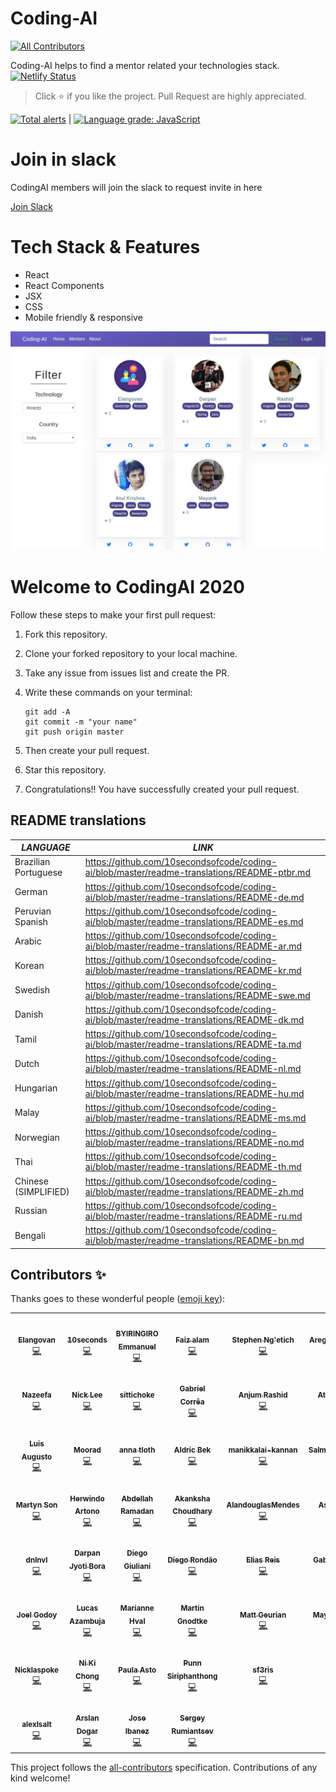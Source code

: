 # Coding-AI 
<!-- ALL-CONTRIBUTORS-BADGE:START - Do not remove or modify this section -->
[![All Contributors](https://img.shields.io/badge/all_contributors-53-orange.svg?style=flat-square)](#contributors-)
<!-- ALL-CONTRIBUTORS-BADGE:END -->
Coding-AI helps to find a mentor related your technologies stack. &nbsp; [![Netlify Status](https://api.netlify.com/api/v1/badges/1355ea63-470d-4f37-987e-af334ab16432/deploy-status)](https://app.netlify.com/sites/mentors/deploys)


> Click :star: if you like the project. Pull Request are highly appreciated.

[![Total alerts](https://img.shields.io/lgtm/alerts/g/10secondsofcode/coding-ai.svg?logo=lgtm&logoWidth=18)](https://lgtm.com/projects/g/10secondsofcode/coding-ai/alerts/) | [![Language grade: JavaScript](https://img.shields.io/lgtm/grade/javascript/g/10secondsofcode/coding-ai.svg?logo=lgtm&logoWidth=18)](https://lgtm.com/projects/g/10secondsofcode/coding-ai/context:javascript)


# Join in slack

CodingAI members will join the slack to request invite in here

[Join Slack](https://join.slack.com/t/10secondsofcode/shared_invite/enQtODMzMzEwMjQ0MTQ2LWFhMmVkYzZjNmIyMzAwNmM1MDFlNjY5OTYwMzllNWRmOGUyYzFiZDllMDRlZTZlYjkwMjA2MzNlYzEwMTYyM2I)

# Tech Stack & Features

 * React
 * React Components
 * JSX
 * CSS
 * Mobile friendly & responsive
 
![10secondsofcode - CodingAI](https://raw.githubusercontent.com/10secondsofcode/coding-ai/master/Coding-Ai.png)

# Welcome to CodingAI 2020
Follow these steps to make your first pull request:

1. Fork this repository.

2. Clone your forked repository to your local machine.

3. Take any issue from issues list and create the PR.

4. Write these commands on your terminal:
    ```
    git add -A
    git commit -m "your name"
    git push origin master
    ```
5. Then create your pull request.

6. Star this repository.

7. Congratulations!! You have successfully created your pull request.


## README translations

| *LANGUAGE*           | *LINK*                                                                                      |
|----------------------|---------------------------------------------------------------------------------------------|
| Brazilian Portuguese | https://github.com/10secondsofcode/coding-ai/blob/master/readme-translations/README-ptbr.md |
| German               | https://github.com/10secondsofcode/coding-ai/blob/master/readme-translations/README-de.md   |
| Peruvian Spanish     | https://github.com/10secondsofcode/coding-ai/blob/master/readme-translations/README-es.md   |
| Arabic               | https://github.com/10secondsofcode/coding-ai/blob/master/readme-translations/README-ar.md   |
| Korean               | https://github.com/10secondsofcode/coding-ai/blob/master/readme-translations/README-kr.md   |
| Swedish              | https://github.com/10secondsofcode/coding-ai/blob/master/readme-translations/README-swe.md  |
| Danish               | https://github.com/10secondsofcode/coding-ai/blob/master/readme-translations/README-dk.md   |
| Tamil                | https://github.com/10secondsofcode/coding-ai/blob/master/readme-translations/README-ta.md   |
| Dutch                | https://github.com/10secondsofcode/coding-ai/blob/master/readme-translations/README-nl.md   |
| Hungarian            | https://github.com/10secondsofcode/coding-ai/blob/master/readme-translations/README-hu.md   |
| Malay                | https://github.com/10secondsofcode/coding-ai/blob/master/readme-translations/README-ms.md   |
| Norwegian            | https://github.com/10secondsofcode/coding-ai/blob/master/readme-translations/README-no.md   |
| Thai                 | https://github.com/10secondsofcode/coding-ai/blob/master/readme-translations/README-th.md   |
| Chinese (SIMPLIFIED) | https://github.com/10secondsofcode/coding-ai/blob/master/readme-translations/README-zh.md   |
| Russian              | https://github.com/10secondsofcode/coding-ai/blob/master/readme-translations/README-ru.md   |
| Bengali              | https://github.com/10secondsofcode/coding-ai/blob/master/readme-translations/README-bn.md   |


## Contributors ✨

Thanks goes to these wonderful people ([emoji key](https://allcontributors.org/docs/en/emoji-key)):

<!-- ALL-CONTRIBUTORS-LIST:START - Do not remove or modify this section -->
<!-- prettier-ignore-start -->
<!-- markdownlint-disable -->
<table>
  <tr>
    <td align="center"><a href="https://github.com/elangosundar"><img src="https://avatars1.githubusercontent.com/u/6679438?v=4?s=100" width="100px;" alt=""/><br /><sub><b>Elangovan</b></sub></a><br /><a href="https://github.com/10secondsofcode/coding-ai/commits?author=elangosundar" title="Code">💻</a></td>
    <td align="center"><a href="https://github.com/10-seconds"><img src="https://avatars1.githubusercontent.com/u/43847565?v=4?s=100" width="100px;" alt=""/><br /><sub><b>10seconds</b></sub></a><br /><a href="https://github.com/10secondsofcode/coding-ai/commits?author=10-seconds" title="Code">💻</a></td>
    <td align="center"><a href="https://github.com/emmbyiringiro"><img src="https://avatars2.githubusercontent.com/u/46843540?v=4?s=100" width="100px;" alt=""/><br /><sub><b>BYIRINGIRO Emmanuel</b></sub></a><br /><a href="https://github.com/10secondsofcode/coding-ai/commits?author=emmbyiringiro" title="Code">💻</a></td>
    <td align="center"><a href="https://zhcet19.github.io/"><img src="https://avatars2.githubusercontent.com/u/55043876?v=4?s=100" width="100px;" alt=""/><br /><sub><b>Faiz alam</b></sub></a><br /><a href="https://github.com/10secondsofcode/coding-ai/commits?author=zhcet19" title="Code">💻</a></td>
    <td align="center"><a href="https://github.com/skngetich"><img src="https://avatars0.githubusercontent.com/u/32092901?v=4?s=100" width="100px;" alt=""/><br /><sub><b>Stephen Ng'etich</b></sub></a><br /><a href="https://github.com/10secondsofcode/coding-ai/commits?author=skngetich" title="Code">💻</a></td>
    <td align="center"><a href="https://github.com/AregbesolaOJ"><img src="https://avatars2.githubusercontent.com/u/43854724?v=4?s=100" width="100px;" alt=""/><br /><sub><b>Aregbesola John </b></sub></a><br /><a href="https://github.com/10secondsofcode/coding-ai/commits?author=AregbesolaOJ" title="Code">💻</a></td>
    <td align="center"><a href="https://emassie.dev/"><img src="https://avatars2.githubusercontent.com/u/21372584?v=4?s=100" width="100px;" alt=""/><br /><sub><b>Ethan Massie</b></sub></a><br /><a href="https://github.com/10secondsofcode/coding-ai/commits?author=ethanmassie" title="Code">💻</a></td>
  </tr>
  <tr>
    <td align="center"><a href="https://github.com/Nazeeefa"><img src="https://avatars0.githubusercontent.com/u/6730853?v=4?s=100" width="100px;" alt=""/><br /><sub><b>Nazeefa</b></sub></a><br /><a href="https://github.com/10secondsofcode/coding-ai/commits?author=Nazeeefa" title="Code">💻</a></td>
    <td align="center"><a href="https://github.com/nickjlee"><img src="https://avatars0.githubusercontent.com/u/16159706?v=4?s=100" width="100px;" alt=""/><br /><sub><b>Nick Lee</b></sub></a><br /><a href="https://github.com/10secondsofcode/coding-ai/commits?author=nickjlee" title="Code">💻</a></td>
    <td align="center"><a href="https://github.com/sittichoke"><img src="https://avatars1.githubusercontent.com/u/5021283?v=4?s=100" width="100px;" alt=""/><br /><sub><b>sittichoke </b></sub></a><br /><a href="https://github.com/10secondsofcode/coding-ai/commits?author=sittichoke" title="Code">💻</a></td>
    <td align="center"><a href="https://github.com/s0meon3"><img src="https://avatars2.githubusercontent.com/u/42304543?v=4?s=100" width="100px;" alt=""/><br /><sub><b>Gabriel Corrêa</b></sub></a><br /><a href="https://github.com/10secondsofcode/coding-ai/commits?author=s0meon3" title="Code">💻</a></td>
    <td align="center"><a href="https://www.linkedin.com/in/anjum-rashid/"><img src="https://avatars2.githubusercontent.com/u/42487891?v=4?s=100" width="100px;" alt=""/><br /><sub><b>Anjum Rashid</b></sub></a><br /><a href="https://github.com/10secondsofcode/coding-ai/commits?author=bijoy26" title="Code">💻</a></td>
    <td align="center"><a href="https://atultherajput.github.io/"><img src="https://avatars3.githubusercontent.com/u/11033984?v=4?s=100" width="100px;" alt=""/><br /><sub><b>Atul Krishna</b></sub></a><br /><a href="https://github.com/10secondsofcode/coding-ai/commits?author=atultherajput" title="Code">💻</a></td>
    <td align="center"><a href="https://www.danaottaviani.com/"><img src="https://avatars1.githubusercontent.com/u/20132264?v=4?s=100" width="100px;" alt=""/><br /><sub><b>Dana Ottaviani</b></sub></a><br /><a href="https://github.com/10secondsofcode/coding-ai/commits?author=Dana94" title="Code">💻</a></td>
  </tr>
  <tr>
    <td align="center"><a href="https://github.com/luisaugusto"><img src="https://avatars0.githubusercontent.com/u/1530227?v=4?s=100" width="100px;" alt=""/><br /><sub><b>Luis Augusto</b></sub></a><br /><a href="https://github.com/10secondsofcode/coding-ai/commits?author=luisaugusto" title="Code">💻</a></td>
    <td align="center"><a href="https://mooradal.github.io/"><img src="https://avatars2.githubusercontent.com/u/34781684?v=4?s=100" width="100px;" alt=""/><br /><sub><b>Moorad</b></sub></a><br /><a href="https://github.com/10secondsofcode/coding-ai/commits?author=Moorad" title="Code">💻</a></td>
    <td align="center"><a href="https://github.com/tloth"><img src="https://avatars0.githubusercontent.com/u/43584119?v=4?s=100" width="100px;" alt=""/><br /><sub><b>anna tloth</b></sub></a><br /><a href="https://github.com/10secondsofcode/coding-ai/commits?author=tloth" title="Code">💻</a></td>
    <td align="center"><a href="https://aldricbek.com/"><img src="https://avatars3.githubusercontent.com/u/26768943?v=4?s=100" width="100px;" alt=""/><br /><sub><b>Aldric Bek</b></sub></a><br /><a href="https://github.com/10secondsofcode/coding-ai/commits?author=bricakeld" title="Code">💻</a></td>
    <td align="center"><a href="https://github.com/manikkalai-kannan"><img src="https://avatars2.githubusercontent.com/u/38786205?v=4?s=100" width="100px;" alt=""/><br /><sub><b>manikkalai-kannan</b></sub></a><br /><a href="https://github.com/10secondsofcode/coding-ai/commits?author=manikkalai-kannan" title="Code">💻</a></td>
    <td align="center"><a href="https://github.com/SalmanMehmood"><img src="https://avatars3.githubusercontent.com/u/29171448?v=4?s=100" width="100px;" alt=""/><br /><sub><b>SalmanMehmood</b></sub></a><br /><a href="https://github.com/10secondsofcode/coding-ai/commits?author=SalmanMehmood" title="Code">💻</a></td>
    <td align="center"><a href="https://github.com/sureshmangs"><img src="https://avatars2.githubusercontent.com/u/43926919?v=4?s=100" width="100px;" alt=""/><br /><sub><b>Suresh Mangs</b></sub></a><br /><a href="https://github.com/10secondsofcode/coding-ai/commits?author=sureshmangs" title="Code">💻</a></td>
  </tr>
  <tr>
    <td align="center"><a href="https://github.com/martyns0n"><img src="https://avatars1.githubusercontent.com/u/20739202?v=4?s=100" width="100px;" alt=""/><br /><sub><b>Martyn Son</b></sub></a><br /><a href="https://github.com/10secondsofcode/coding-ai/commits?author=martyns0n" title="Code">💻</a></td>
    <td align="center"><a href="https://w-digital.co/"><img src="https://avatars1.githubusercontent.com/u/722101?v=4?s=100" width="100px;" alt=""/><br /><sub><b>Herwindo Artono</b></sub></a><br /><a href="https://github.com/10secondsofcode/coding-ai/commits?author=winndo" title="Code">💻</a></td>
    <td align="center"><a href="https://abdellahramadan.com/"><img src="https://avatars3.githubusercontent.com/u/17084652?v=4?s=100" width="100px;" alt=""/><br /><sub><b>Abdellah Ramadan</b></sub></a><br /><a href="https://github.com/10secondsofcode/coding-ai/commits?author=giantthinker" title="Code">💻</a></td>
    <td align="center"><a href="https://github.com/akankshach29"><img src="https://avatars2.githubusercontent.com/u/31201111?v=4?s=100" width="100px;" alt=""/><br /><sub><b>Akanksha Choudhary</b></sub></a><br /><a href="https://github.com/10secondsofcode/coding-ai/commits?author=akankshach29" title="Code">💻</a></td>
    <td align="center"><a href="https://github.com/AlandouglasMendes"><img src="https://avatars2.githubusercontent.com/u/42749979?v=4?s=100" width="100px;" alt=""/><br /><sub><b>AlandouglasMendes</b></sub></a><br /><a href="https://github.com/10secondsofcode/coding-ai/commits?author=AlandouglasMendes" title="Code">💻</a></td>
    <td align="center"><a href="https://asfo.dev/"><img src="https://avatars0.githubusercontent.com/u/829964?v=4?s=100" width="100px;" alt=""/><br /><sub><b>Asfo Zavala</b></sub></a><br /><a href="https://github.com/10secondsofcode/coding-ai/commits?author=asfo" title="Code">💻</a></td>
    <td align="center"><a href="https://github.com/niyoceles"><img src="https://avatars3.githubusercontent.com/u/30776949?v=4?s=100" width="100px;" alt=""/><br /><sub><b>Celestin NIYONSABA</b></sub></a><br /><a href="https://github.com/10secondsofcode/coding-ai/commits?author=niyoceles" title="Code">💻</a></td>
  </tr>
  <tr>
    <td align="center"><a href="https://github.com/dnlnvl"><img src="https://avatars2.githubusercontent.com/u/39607648?v=4?s=100" width="100px;" alt=""/><br /><sub><b>dnlnvl</b></sub></a><br /><a href="https://github.com/10secondsofcode/coding-ai/commits?author=dnlnvl" title="Code">💻</a></td>
    <td align="center"><a href="https://darpanjbora.github.io/portfolio/"><img src="https://avatars3.githubusercontent.com/u/14301996?v=4?s=100" width="100px;" alt=""/><br /><sub><b>Darpan Jyoti Bora</b></sub></a><br /><a href="https://github.com/10secondsofcode/coding-ai/commits?author=darpanjbora" title="Code">💻</a></td>
    <td align="center"><a href="https://github.com/Dgiulian"><img src="https://avatars2.githubusercontent.com/u/644747?v=4?s=100" width="100px;" alt=""/><br /><sub><b>Diego Giuliani</b></sub></a><br /><a href="https://github.com/10secondsofcode/coding-ai/commits?author=Dgiulian" title="Code">💻</a></td>
    <td align="center"><a href="https://twitter.com/diego_rondao"><img src="https://avatars1.githubusercontent.com/u/13041373?v=4?s=100" width="100px;" alt=""/><br /><sub><b>Diego Rondão</b></sub></a><br /><a href="https://github.com/10secondsofcode/coding-ai/commits?author=diegorondao" title="Code">💻</a></td>
    <td align="center"><a href="https://github.com/eliasreis54"><img src="https://avatars1.githubusercontent.com/u/29265526?v=4?s=100" width="100px;" alt=""/><br /><sub><b>Elias Reis</b></sub></a><br /><a href="https://github.com/10secondsofcode/coding-ai/commits?author=eliasreis54" title="Code">💻</a></td>
    <td align="center"><a href="https://github.com/Gabrielyong38"><img src="https://avatars0.githubusercontent.com/u/56734377?v=4?s=100" width="100px;" alt=""/><br /><sub><b>Gabrielyong38</b></sub></a><br /><a href="https://github.com/10secondsofcode/coding-ai/commits?author=Gabrielyong38" title="Code">💻</a></td>
    <td align="center"><a href="https://www.linkedin.com/in/hspahija/"><img src="https://avatars3.githubusercontent.com/u/22589249?v=4?s=100" width="100px;" alt=""/><br /><sub><b>Haris Spahija</b></sub></a><br /><a href="https://github.com/10secondsofcode/coding-ai/commits?author=HarisSpahija" title="Code">💻</a></td>
  </tr>
  <tr>
    <td align="center"><a href="https://github.com/Joelgiovanni"><img src="https://avatars0.githubusercontent.com/u/35950568?v=4?s=100" width="100px;" alt=""/><br /><sub><b>Joel Godoy</b></sub></a><br /><a href="https://github.com/10secondsofcode/coding-ai/commits?author=Joelgiovanni" title="Code">💻</a></td>
    <td align="center"><a href="https://github.com/lucas-azambuja"><img src="https://avatars3.githubusercontent.com/u/505298?v=4?s=100" width="100px;" alt=""/><br /><sub><b>Lucas Azambuja</b></sub></a><br /><a href="https://github.com/10secondsofcode/coding-ai/commits?author=lucas-azambuja" title="Code">💻</a></td>
    <td align="center"><a href="https://github.com/mahval"><img src="https://avatars0.githubusercontent.com/u/19277989?v=4?s=100" width="100px;" alt=""/><br /><sub><b>Marianne Hval</b></sub></a><br /><a href="https://github.com/10secondsofcode/coding-ai/commits?author=mahval" title="Code">💻</a></td>
    <td align="center"><a href="https://github.com/Squizzi3"><img src="https://avatars2.githubusercontent.com/u/54278753?v=4?s=100" width="100px;" alt=""/><br /><sub><b>Martin Gnodtke</b></sub></a><br /><a href="https://github.com/10secondsofcode/coding-ai/commits?author=Squizzi3" title="Code">💻</a></td>
    <td align="center"><a href="https://github.com/mgeurian"><img src="https://avatars1.githubusercontent.com/u/15995932?v=4?s=100" width="100px;" alt=""/><br /><sub><b>Matt Geurian</b></sub></a><br /><a href="https://github.com/10secondsofcode/coding-ai/commits?author=mgeurian" title="Code">💻</a></td>
    <td align="center"><a href="https://github.com/mayank518"><img src="https://avatars0.githubusercontent.com/u/27151470?v=4?s=100" width="100px;" alt=""/><br /><sub><b>Mayank Kumar</b></sub></a><br /><a href="https://github.com/10secondsofcode/coding-ai/commits?author=mayank518" title="Code">💻</a></td>
    <td align="center"><a href="https://github.com/iMeriem"><img src="https://avatars1.githubusercontent.com/u/11720929?v=4?s=100" width="100px;" alt=""/><br /><sub><b>Meriem Zaid</b></sub></a><br /><a href="https://github.com/10secondsofcode/coding-ai/commits?author=iMeriem" title="Code">💻</a></td>
  </tr>
  <tr>
    <td align="center"><a href="https://github.com/Nicklaspoke"><img src="https://avatars3.githubusercontent.com/u/14180855?v=4?s=100" width="100px;" alt=""/><br /><sub><b>Nicklaspoke</b></sub></a><br /><a href="https://github.com/10secondsofcode/coding-ai/commits?author=Nicklaspoke" title="Code">💻</a></td>
    <td align="center"><a href="https://github.com/chongniki"><img src="https://avatars0.githubusercontent.com/u/40714048?v=4?s=100" width="100px;" alt=""/><br /><sub><b>Ni Ki Chong</b></sub></a><br /><a href="https://github.com/10secondsofcode/coding-ai/commits?author=chongniki" title="Code">💻</a></td>
    <td align="center"><a href="https://paucaro.github.io/"><img src="https://avatars3.githubusercontent.com/u/14001107?v=4?s=100" width="100px;" alt=""/><br /><sub><b>Paula Asto</b></sub></a><br /><a href="https://github.com/10secondsofcode/coding-ai/commits?author=paucaro" title="Code">💻</a></td>
    <td align="center"><a href="https://p-siriphanthong.github.io/"><img src="https://avatars2.githubusercontent.com/u/29949429?v=4?s=100" width="100px;" alt=""/><br /><sub><b>Punn Siriphanthong</b></sub></a><br /><a href="https://github.com/10secondsofcode/coding-ai/commits?author=p-siriphanthong" title="Code">💻</a></td>
    <td align="center"><a href="https://github.com/sf3ris"><img src="https://avatars2.githubusercontent.com/u/22035831?v=4?s=100" width="100px;" alt=""/><br /><sub><b>sf3ris</b></sub></a><br /><a href="https://github.com/10secondsofcode/coding-ai/commits?author=sf3ris" title="Code">💻</a></td>
    <td align="center"><a href="https://github.com/zarasyversen"><img src="https://avatars1.githubusercontent.com/u/15093848?v=4?s=100" width="100px;" alt=""/><br /><sub><b>Zara</b></sub></a><br /><a href="https://github.com/10secondsofcode/coding-ai/commits?author=zarasyversen" title="Code">💻</a></td>
    <td align="center"><a href="https://github.com/aashish14002"><img src="https://avatars2.githubusercontent.com/u/15605216?v=4?s=100" width="100px;" alt=""/><br /><sub><b>aashish14002</b></sub></a><br /><a href="https://github.com/10secondsofcode/coding-ai/commits?author=aashish14002" title="Code">💻</a></td>
  </tr>
  <tr>
    <td align="center"><a href="https://github.com/alexlsalt"><img src="https://avatars0.githubusercontent.com/u/45923677?v=4?s=100" width="100px;" alt=""/><br /><sub><b>alexlsalt</b></sub></a><br /><a href="https://github.com/10secondsofcode/coding-ai/commits?author=alexlsalt" title="Code">💻</a></td>
    <td align="center"><a href="https://github.com/arslandogar"><img src="https://avatars2.githubusercontent.com/u/38478270?v=4?s=100" width="100px;" alt=""/><br /><sub><b>Arslan Dogar</b></sub></a><br /><a href="https://github.com/10secondsofcode/coding-ai/commits?author=arslandogar" title="Code">💻</a></td>
    <td align="center"><a href="https://github.com/drunkedMonkey"><img src="https://avatars1.githubusercontent.com/u/23294021?v=4?s=100" width="100px;" alt=""/><br /><sub><b>Jose Ibanez</b></sub></a><br /><a href="https://github.com/10secondsofcode/coding-ai/commits?author=drunkedMonkey" title="Code">💻</a></td>
    <td align="center"><a href="https://github.com/greyGroot"><img src="https://avatars2.githubusercontent.com/u/41450089?v=4?s=100" width="100px;" alt=""/><br /><sub><b>Sergey Rumiantsev</b></sub></a><br /><a href="https://github.com/10secondsofcode/coding-ai/commits?author=greyGroot" title="Code">💻</a></td>
  </tr>
</table>

<!-- markdownlint-enable -->
<!-- prettier-ignore-end -->
<!-- ALL-CONTRIBUTORS-LIST:END -->

This project follows the [all-contributors](https://github.com/all-contributors/all-contributors) specification. Contributions of any kind welcome!